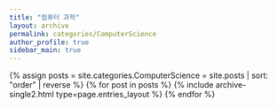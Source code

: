 ```yaml
---
title: "컴퓨터 과학"
layout: archive
permalink: categories/ComputerScience
author_profile: true
sidebar_main: true
---
```


{% assign posts = site.categories.ComputerScience = site.posts | sort: "order" | reverse %}
{% for post in posts %}
    {% include archive-single2.html type=page.entries_layout %}
{% endfor %}